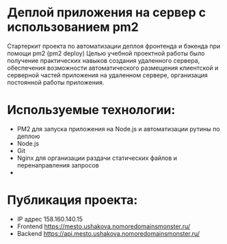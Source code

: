 # Деплой приложения на сервер с использованием pm2
Стартеркит проекта по автоматизации деплоя фронтенда и бэкенда при помощи pm2 (pm2 deploy)
Целью учебной проектной работы было получение практических навыков создания удаленного сервера, обеспечения возможности автоматического размещения клиентской и серверной частей приложения на удаленном сервере, организация постоянной работы приложения.

# Используемые технологии: 
- PM2 для запуска приложения на Node.js и автоматизации рутины по деплою
- Node.js
- Git
- Nginx для организации раздачи статических файлов и перенаправления запросов
- 
# Публикация проекта: 
- IP адрес 158.160.140.15
- Frontend https://mesto.ushakova.nomoredomainsmonster.ru/
- Backend https://api.mesto.ushakova.nomoredomainsmonster.ru/
